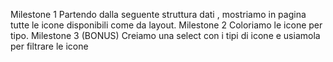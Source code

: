
Milestone 1
Partendo dalla seguente struttura dati , mostriamo in pagina tutte le icone disponibili come da layout.
Milestone 2
Coloriamo le icone per tipo.
Milestone 3 (BONUS)
Creiamo una select con i tipi di icone e usiamola per filtrare le icone

